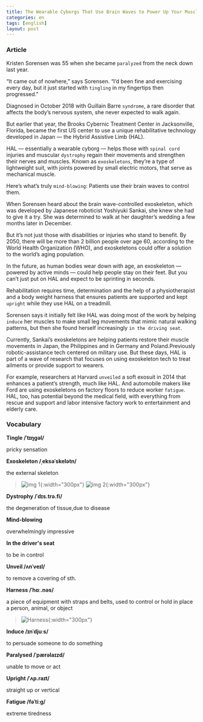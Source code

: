 ```yaml
---
title: The Wearable Cyborgs That Use Brain Waves to Power Up Your Muscles
categories: en
tags: [english]
layout: post
---
```


### Article

Kristen Sorensen was 55 when she became `paralyzed` from the neck down last year.

“It came out of nowhere,” says Sorensen. “I’d been fine and exercising every day, but it just started with `tingling` in my fingertips then progressed.”

Diagnosed in October 2018 with Guillain Barre `syndrome`, a rare disorder that affects the body’s nervous system, she never expected to walk again.

But earlier that year, the Brooks Cybernic Treatment Center in Jacksonville, Florida, became the first US center to use a unique rehabilitative technology developed in Japan — the Hybrid Assistive Limb (HAL).


HAL — essentially a wearable cyborg — helps those with `spinal cord` injuries and muscular `dystrophy` regain their movements and strengthen their nerves and muscles. Known as `exoskeletons`, they’re a type of lightweight suit, with joints powered by small electric motors, that serve as mechanical muscle.

Here’s what’s truly `mind-blowing`: Patients use their brain waves to control them.

When Sorensen heard about the brain wave-controlled exoskeleton, which was developed by Japanese roboticist Yoshiyuki Sankai, she knew she had to give it a try. She was determined to walk at her daughter’s wedding a few months later in December.

But it’s not just those with disabilities or injuries who stand to benefit. By 2050, there will be more than 2 billion people over age 60, according to the World Health Organization (WHO), and exoskeletons could offer a solution to the world’s aging population.

In the future, as human bodies wear down with age, an exoskeleton — powered by active minds — could help people stay on their feet. But you can’t just put on HAL and expect to be sprinting in seconds. 

Rehabilitation requires time, determination and the help of a physiotherapist and a body weight harness that ensures patients are supported and kept `upright` while they use HAL on a treadmill.

Sorensen says it initially felt like HAL was doing most of the work by helping `induce` her muscles to make small leg movements that mimic natural walking patterns, but then she found herself increasingly `in the driving seat`.

Currently, Sankai’s exoskeletons are helping patients restore their muscle movements in Japan, the Philippines and in Germany and Poland.Previously robotic-assistance tech centered on military use. But these days, HAL is part of a wave of research that focuses on using exoskeleton tech to treat ailments or provide support to wearers. 

For example, researchers at Harvard `unveiled` a soft exosuit in 2014 that enhances a patient’s strength, much like HAL. And automobile makers like Ford are using exoskeletons on factory floors to reduce worker `fatigue`. HAL, too, has potential beyond the medical field, with everything from rescue and support and labor intensive factory work to entertainment and elderly care.


### Vocabulary

**Tingle /ˈtɪŋɡəl/**

pricky sensation

**Exoskeleton /ˌeksəˈskelətn/**

the external skeleton 


> ![img 1](https://cdn.cnn.com/cnnnext/dam/assets/191004105331-02-paralyzed-man-robotic-suit-exlarge-169.jpg){:width="300px"}
> ![img 2](https://upload.wikimedia.org/wikipedia/commons/7/7d/Dragonfly-nymph-exoskeleton.jpg){:width="300px"}


**Dystrophy /ˈdɪs.trə.fi/**

the degeneration of tissue,due to disease

**Mind-blowing**

overwhelmingly impressive

**In the driver's seat**

to be in control

**Unveil /ʌnˈveɪl/**

to remove a covering of sth. 

**Harness /ˈhɑː.nəs/**

a piece of equipment with straps and belts, used to control or hold in place a person, animal, or object

> ![Harness](https://newcastlebeach.org/images/harness-4.png){:width="300px"}

**Induce /ɪnˈdjuːs/**

to persuade someone to do something

**Paralysed /ˈpærəlaɪzd/**

unable to move or act

**Upright /ˈʌp.raɪt/**

straight up or vertical

**Fatigue /fəˈtiːɡ/**

extreme tiredness
